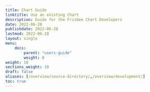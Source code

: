 ```yaml
---
title: Chart Guide
linktitle: Use an existing Chart
description: Guide for the Frisbee Chart Developers
date: 2022-06-28
publishdate: 2022-06-28
lastmod: 2022-06-28
layout: single
menu:
    docs:
        parent: "users-guide"
        weight: 8
weight: 10
sections_weight: 10
draft: false
aliases: [/overview/source-directory/,/overview/development/]
toc: true
---
```

